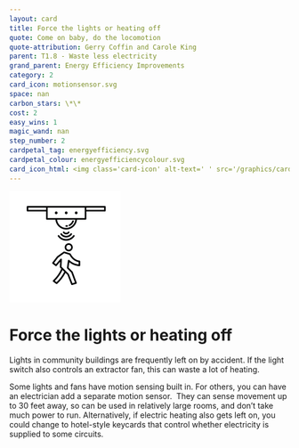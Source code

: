 ```yaml
---
layout: card
title: Force the lights or heating off
quote: Come on baby, do the locomotion
quote-attribution: Gerry Coffin and Carole King
parent: T1.8 - Waste less electricity
grand_parent: Energy Efficiency Improvements 
category: 2
card_icon: motionsensor.svg
space: nan
carbon_stars: \*\*
cost: 2
easy_wins: 1
magic_wand: nan
step_number: 2
cardpetal_tag: energyefficiency.svg
cardpetal_colour: energyefficiencycolour.svg
card_icon_html: <img class='card-icon' alt-text=' ' src='/graphics/card_icons/motionsensor.svg'>
---
```


<img class='card-icon' alt-text=' ' src='/graphics/card_icons/motionsensor.svg'>
<h1>Force the lights or heating off</h1>

<p>Lights in community buildings are frequently left on by accident. If the light switch also controls an extractor fan, this can waste a lot of heating. </p><p>Some lights and fans have motion sensing built in. For others, you can have an electrician add a separate motion sensor.  They can sense movement up to 30 feet away, so can be used in relatively large rooms, and don’t take much power to run. Alternatively, if electric heating also gets left on, you could change to hotel-style keycards that control whether electricity is supplied to some circuits.</p> 


